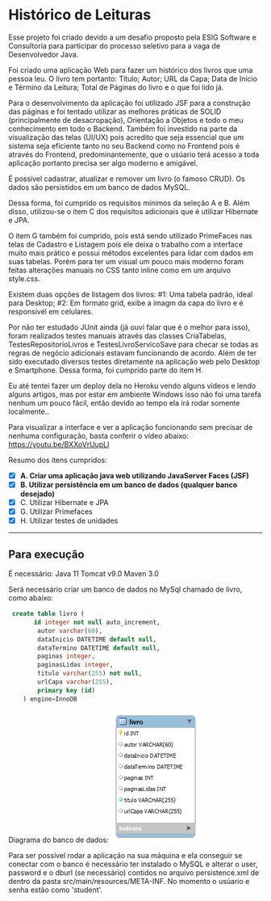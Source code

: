 # Histórico de Leituras
Esse projeto foi criado devido a um desafio proposto pela ESIG Software e Consultoria para participar do processo seletivo para a vaga de Desenvolvedor Java.

Foi criado uma aplicação Web para fazer um histórico dos livros que uma pessoa leu. O livro tem portanto: Título; Autor; URL da Capa; Data de Início e Término da Leitura; Total de Páginas do livro e o que foi lido já.

Para o desenvolvimento da aplicação foi utilizado JSF para a construção das páginas e foi tentado utilizar as melhores práticas de SOLID (principalmente de desacropação), Orientação a Objetos e todo o meu conhecimento em todo o Backend. Também foi investido na parte da visualização das telas (UI/UX) pois acredito que seja essencial que um sistema seja eficiente tanto no seu Backend como no Frontend pois é através do Frontend, predominantemente, que o usúario terá acesso a toda aplicação portanto precisa ser algo moderno e amigável.

É possível cadastrar, atualizar e remover um livro (o famoso CRUD). Os dados são persistidos em um banco de dados MySQL.

Dessa forma, foi cumprido os requisitos mínimos da seleção A e B. Além disso, utilizou-se o item C dos requisitos adicionais que é utilizar Hibernate e JPA.

O item G também foi cumprido, pois está sendo utilizado PrimeFaces nas telas de Cadastro e Listagem pois ele deixa o trabalho com a interface muito mais prático e possui métodos excelentes para lidar com dados em suas tabelas. Porém para ter um visual um pouco mais moderno foram feitas alterações manuais no CSS tanto inline como em um arquivo style.css.

Existem duas opções de listagem dos livros:
#1: Uma tabela padrão, ideal para Desktop;
#2: Em formato grid, exibe a imagm da capa do livro e é responsivél em celulares.

Por não ter estudado JUnit ainda (já ouvi falar que é o melhor para isso), foram realizados testes manuais através das classes CriaTabelas, TestesRepositorioLivros e TestesLivroServicoSave para checar se todas as regras de negócio adicionais estavam funcionando de acordo. Além de ter sido executado diversos testes diretamente na aplicação web pelo Desktop e Smartphone. Dessa forma, foi cumprido parte do item H.

Eu até tentei fazer um deploy dela no Heroku vendo alguns vídeos e lendo alguns artigos, mas por estar em ambiente Windows isso não foi uma tarefa nenhum um pouco fácil, então devido ao tempo ela irá rodar somente localmente..

Para visualizar a interface e ver a aplicação funcionando sem precisar de nenhuma configuração, basta conferir o vídeo abaixo:
https://youtu.be/BXXoVrUupLI

Resumo dos itens cumpridos:
* [X] **A. Criar uma aplicação java web utilizando JavaServer Faces (JSF)**
* [X] **B. Utilizar persistência em um banco de dados (qualquer banco desejado)**
* [X] C. Utilizar Hibernate e JPA
* [X] G. Utilizar Primefaces
* [X] H. Utilizar testes de unidades

---

## Para execução

É necessário:
Java 11
Tomcat v9.0
Maven 3.0

Será necessário criar um banco de dados no MySql chamado de livro, como abaixo:

````sql
 create table livro (
       id integer not null auto_increment,
        autor varchar(60),
        dataInicio DATETIME default null,
        dataTermino DATETIME default null,
        paginas integer,
        paginasLidas integer,
        titulo varchar(255) not null,
        urlCapa varchar(255),
        primary key (id)
    ) engine=InnoDB

````
Diagrama do banco de dados: 
![Diagrama banco de dados](images-github/diagrama.png)

Para ser possível rodar a aplicação na sua máquina e ela conseguir se conectar com o banco é necessário ter instalado o MySQL e alterar o user, password e o dburl (se necessário) contidos no arquivo persistence.xml de dentro da pasta src/main/resources/META-INF. No momento o usúario e senha estão como 'student'.


